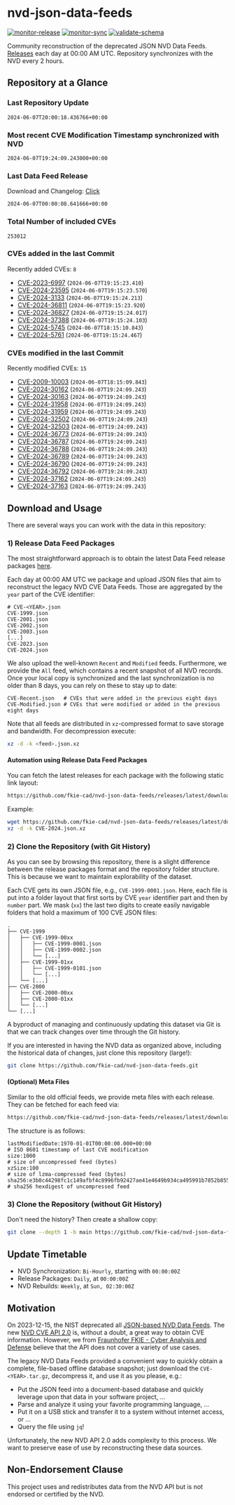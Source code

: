 # nvd-json-data-feeds

[![monitor-release](https://github.com/fkie-cad/nvd-json-data-feeds/actions/workflows/monitor_release.yml/badge.svg)](https://github.com/fkie-cad/nvd-json-data-feeds/actions/workflows/monitor_release.yml)
[![monitor-sync](https://github.com/fkie-cad/nvd-json-data-feeds/actions/workflows/monitor_sync.yml/badge.svg)](https://github.com/fkie-cad/nvd-json-data-feeds/actions/workflows/monitor_sync.yml)
[![validate-schema](https://github.com/fkie-cad/nvd-json-data-feeds/actions/workflows/validate_schema.yml/badge.svg)](https://github.com/fkie-cad/nvd-json-data-feeds/actions/workflows/validate_schema.yml)

Community reconstruction of the deprecated JSON NVD Data Feeds.
[Releases](https://github.com/fkie-cad/nvd-json-data-feeds/releases/latest) each day at 00:00 AM UTC.
Repository synchronizes with the NVD every 2 hours.

## Repository at a Glance

### Last Repository Update

```plain
2024-06-07T20:00:18.436766+00:00
```

### Most recent CVE Modification Timestamp synchronized with NVD

```plain
2024-06-07T19:24:09.243000+00:00
```

### Last Data Feed Release

Download and Changelog: [Click](https://github.com/fkie-cad/nvd-json-data-feeds/releases/latest)

```plain
2024-06-07T00:00:08.641666+00:00
```

### Total Number of included CVEs

```plain
253012
```

### CVEs added in the last Commit

Recently added CVEs: `8`

- [CVE-2023-6997](CVE-2023/CVE-2023-69xx/CVE-2023-6997.json) (`2024-06-07T19:15:23.410`)
- [CVE-2024-23595](CVE-2024/CVE-2024-235xx/CVE-2024-23595.json) (`2024-06-07T19:15:23.570`)
- [CVE-2024-3133](CVE-2024/CVE-2024-31xx/CVE-2024-3133.json) (`2024-06-07T19:15:24.213`)
- [CVE-2024-36811](CVE-2024/CVE-2024-368xx/CVE-2024-36811.json) (`2024-06-07T19:15:23.920`)
- [CVE-2024-36827](CVE-2024/CVE-2024-368xx/CVE-2024-36827.json) (`2024-06-07T19:15:24.017`)
- [CVE-2024-37388](CVE-2024/CVE-2024-373xx/CVE-2024-37388.json) (`2024-06-07T19:15:24.103`)
- [CVE-2024-5745](CVE-2024/CVE-2024-57xx/CVE-2024-5745.json) (`2024-06-07T18:15:10.843`)
- [CVE-2024-5761](CVE-2024/CVE-2024-57xx/CVE-2024-5761.json) (`2024-06-07T19:15:24.467`)


### CVEs modified in the last Commit

Recently modified CVEs: `15`

- [CVE-2009-10003](CVE-2009/CVE-2009-100xx/CVE-2009-10003.json) (`2024-06-07T18:15:09.843`)
- [CVE-2024-30162](CVE-2024/CVE-2024-301xx/CVE-2024-30162.json) (`2024-06-07T19:24:09.243`)
- [CVE-2024-30163](CVE-2024/CVE-2024-301xx/CVE-2024-30163.json) (`2024-06-07T19:24:09.243`)
- [CVE-2024-31958](CVE-2024/CVE-2024-319xx/CVE-2024-31958.json) (`2024-06-07T19:24:09.243`)
- [CVE-2024-31959](CVE-2024/CVE-2024-319xx/CVE-2024-31959.json) (`2024-06-07T19:24:09.243`)
- [CVE-2024-32502](CVE-2024/CVE-2024-325xx/CVE-2024-32502.json) (`2024-06-07T19:24:09.243`)
- [CVE-2024-32503](CVE-2024/CVE-2024-325xx/CVE-2024-32503.json) (`2024-06-07T19:24:09.243`)
- [CVE-2024-36773](CVE-2024/CVE-2024-367xx/CVE-2024-36773.json) (`2024-06-07T19:24:09.243`)
- [CVE-2024-36787](CVE-2024/CVE-2024-367xx/CVE-2024-36787.json) (`2024-06-07T19:24:09.243`)
- [CVE-2024-36788](CVE-2024/CVE-2024-367xx/CVE-2024-36788.json) (`2024-06-07T19:24:09.243`)
- [CVE-2024-36789](CVE-2024/CVE-2024-367xx/CVE-2024-36789.json) (`2024-06-07T19:24:09.243`)
- [CVE-2024-36790](CVE-2024/CVE-2024-367xx/CVE-2024-36790.json) (`2024-06-07T19:24:09.243`)
- [CVE-2024-36792](CVE-2024/CVE-2024-367xx/CVE-2024-36792.json) (`2024-06-07T19:24:09.243`)
- [CVE-2024-37162](CVE-2024/CVE-2024-371xx/CVE-2024-37162.json) (`2024-06-07T19:24:09.243`)
- [CVE-2024-37163](CVE-2024/CVE-2024-371xx/CVE-2024-37163.json) (`2024-06-07T19:24:09.243`)


## Download and Usage

There are several ways you can work with the data in this repository:

### 1) Release Data Feed Packages

The most straightforward approach is to obtain the latest Data Feed release packages [here](https://github.com/fkie-cad/nvd-json-data-feeds/releases/latest).

Each day at 00:00 AM UTC we package and upload JSON files that aim to reconstruct the legacy NVD CVE Data Feeds.
Those are aggregated by the `year` part of the CVE identifier:

```
# CVE-<YEAR>.json
CVE-1999.json
CVE-2001.json
CVE-2002.json
CVE-2003.json
[...]
CVE-2023.json
CVE-2024.json
```

We also upload the well-known `Recent` and `Modified` feeds.
Furthermore, we provide the `All` feed, which contains a recent snapshot of all NVD records.
Once your local copy is synchronized and the last synchronization is no older than 8 days, you can rely on these to stay up to date:

```plain
CVE-Recent.json   # CVEs that were added in the previous eight days
CVE-Modified.json # CVEs that were modified or added in the previous eight days
```

Note that all feeds are distributed in `xz`-compressed format to save storage and bandwidth.
For decompression execute:

```sh
xz -d -k <feed>.json.xz
```

#### Automation using Release Data Feed Packages

You can fetch the latest releases for each package with the following static link layout:

```sh
https://github.com/fkie-cad/nvd-json-data-feeds/releases/latest/download/CVE-<YEAR>.json.xz
```

Example:

```sh
wget https://github.com/fkie-cad/nvd-json-data-feeds/releases/latest/download/CVE-2024.json.xz
xz -d -k CVE-2024.json.xz
```

### 2) Clone the Repository (with Git History)

As you can see by browsing this repository, there is a slight difference between the release packages format and the repository folder structure.
This is because we want to maintain explorability of the dataset.

Each CVE gets its own JSON file, e.g., `CVE-1999-0001.json`.
Here, each file is put into a folder layout that first sorts by CVE `year` identifier part and then by `number` part.
We mask (`xx`) the last two digits to create easily navigable folders that hold a maximum of 100 CVE JSON files:

```plain
.
├── CVE-1999
│   ├── CVE-1999-00xx
│   │   ├── CVE-1999-0001.json
│   │   ├── CVE-1999-0002.json
│   │   └── [...]
│   ├── CVE-1999-01xx
│   │   ├── CVE-1999-0101.json
│   │   └── [...]
│   └── [...]
├── CVE-2000
│   ├── CVE-2000-00xx
│   ├── CVE-2000-01xx
│   └── [...]
└── [...]
```

A byproduct of managing and continuously updating this dataset via Git is that we can track changes over time through the Git history.

If you are interested in having the NVD data as organized above, including the historical data of changes, just clone this repository (large!):

```sh
git clone https://github.com/fkie-cad/nvd-json-data-feeds.git
```

#### (Optional) Meta Files

Similar to the old official feeds, we provide meta files with each release. They can be fetched for each feed via:

```sh
https://github.com/fkie-cad/nvd-json-data-feeds/releases/latest/download/CVE-<YEAR>.meta
```

The structure is as follows:

```plain
lastModifiedDate:1970-01-01T00:00:00.000+00:00                          # ISO 8601 timestamp of last CVE modification
size:1000                                                               # size of uncompressed feed (bytes)
xzSize:100                                                              # size of lzma-compressed feed (bytes)
sha256:e3b0c44298fc1c149afbf4c8996fb92427ae41e4649b934ca495991b7852b855 # sha256 hexdigest of uncompressed feed
```

### 3) Clone the Repository (without Git History)

Don't need the history? Then create a shallow copy:

```sh
git clone --depth 1 -b main https://github.com/fkie-cad/nvd-json-data-feeds.git
```


## Update Timetable

* NVD Synchronization: `Bi-Hourly`, starting with `00:00:00Z`
* Release Packages: `Daily`, at `00:00:00Z`
* NVD Rebuilds: `Weekly`, at `Sun, 02:30:00Z`


## Motivation

On 2023-12-15, the NIST deprecated all [JSON-based NVD Data Feeds](https://nvd.nist.gov/vuln/data-feeds#divRetirementBanner-1).
The new [NVD CVE API 2.0](https://nvd.nist.gov/developers/vulnerabilities) is, without a doubt, a great way to obtain CVE information.
However, we from [Fraunhofer FKIE - Cyber Analysis and Defense](https://www.fkie.fraunhofer.de/en/departments/cad.html) believe that the API does not cover a variety of use cases.

The legacy NVD Data Feeds provided a convenient way to quickly obtain a complete, file-based offline database snapshot; just download the `CVE-<YEAR>.tar.gz`, decompress it, and use it as you please, e.g.:

- Put the JSON feed into a document-based database and quickly leverage upon that data in your software project, ...
- Parse and analyze it using your favorite programming language, ...
- Put it on a USB stick and transfer it to a system without internet access, or ...
- Query the file using `jq`!

Unfortunately, the new NVD API 2.0 adds complexity to this process.
We want to preserve ease of use by reconstructing these data sources.

## Non-Endorsement Clause

This project uses and redistributes data from the NVD API but is not endorsed or certified by the NVD.